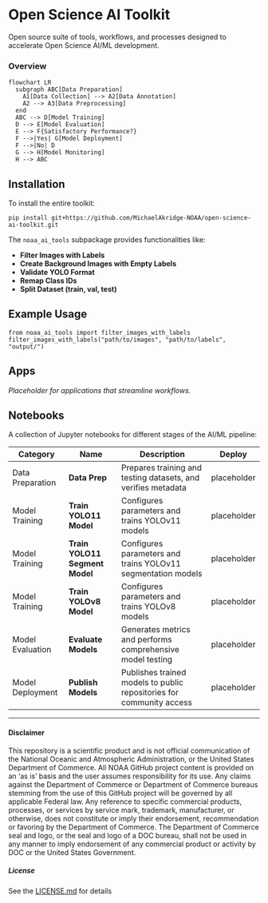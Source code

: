 # Open Science AI Toolkit
Open source suite of tools, workflows, and processes designed to accelerate Open Science AI/ML development.

### Overview
```mermaid
flowchart LR
  subgraph ABC[Data Preparation]
    A1[Data Collection] --> A2[Data Annotation]
    A2 --> A3[Data Preprocessing]
  end
  ABC --> D[Model Training]
  D --> E[Model Evaluation]
  E --> F{Satisfactory Performance?}
  F -->|Yes| G[Model Deployment]
  F -->|No| D
  G --> H[Model Monitoring]
  H --> ABC
```
## Installation
To install the entire toolkit:
```
pip install git+https://github.com/MichaelAkridge-NOAA/open-science-ai-toolkit.git
```
The `noaa_ai_tools` subpackage provides functionalities like:
- **Filter Images with Labels**
- **Create Background Images with Empty Labels**
- **Validate YOLO Format**
- **Remap Class IDs**
- **Split Dataset (train, val, test)**

## Example Usage
```
from noaa_ai_tools import filter_images_with_labels
filter_images_with_labels("path/to/images", "path/to/labels", "output/")
```
## Apps
*Placeholder for applications that streamline workflows.*

## Notebooks
A collection of Jupyter notebooks for different stages of the AI/ML pipeline:

| Category                                         |  Name                                      | Description                                                                               | Deploy  | 
| ------------------------------------------------- | -------------------------------------------------- | ----------------------------------------------------------------------------------------- | --------|
| Data Preparation                                  | **Data Prep**                                      | Prepares training and testing datasets, and verifies metadata                             | placeholder| 
| Model Training                                    | **Train YOLO11 Model**                            | Configures parameters and trains YOLOv11 models                                           | placeholder  | 
| Model Training                                    | **Train YOLO11 Segment Model**                    | Configures parameters and trains YOLOv11 segmentation models                              | placeholder | 
| Model Training                                    | **Train YOLOv8 Model**                             | Configures parameters and trains YOLOv8 models                                            |placeholder| 
| Model Evaluation                                  | **Evaluate Models**                                | Generates metrics and performs comprehensive model testing                                | placeholder|
| Model Deployment                                  | **Publish Models**                                 | Publishes trained models to public repositories for community access                       | placeholder  | 

----------
#### Disclaimer
This repository is a scientific product and is not official communication of the National Oceanic and Atmospheric Administration, or the United States Department of Commerce. All NOAA GitHub project content is provided on an ‘as is’ basis and the user assumes responsibility for its use. Any claims against the Department of Commerce or Department of Commerce bureaus stemming from the use of this GitHub project will be governed by all applicable Federal law. Any reference to specific commercial products, processes, or services by service mark, trademark, manufacturer, or otherwise, does not constitute or imply their endorsement, recommendation or favoring by the Department of Commerce. The Department of Commerce seal and logo, or the seal and logo of a DOC bureau, shall not be used in any manner to imply endorsement of any commercial product or activity by DOC or the United States Government.

##### License
See the [LICENSE.md](./LICENSE.md) for details
